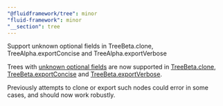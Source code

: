 ```yaml
---
"@fluidframework/tree": minor
"fluid-framework": minor
"__section": tree
---
```

Support unknown optional fields in TreeBeta.clone, TreeAlpha.exportConcise and TreeAlpha.exportVerbose

Trees with [unknown optional fields](https://fluidframework.com/docs/api/fluid-framework/schemafactoryobjectoptions-interface#allowunknownoptionalfields-propertysignature) are now supported in [TreeBeta.clone](https://fluidframework.com/docs/api/tree/treebeta-interface#clone-methodsignature), [TreeBeta.exportConcise](https://fluidframework.com/docs/api/tree/treealpha-interface#exportconcise-methodsignature) and [TreeBeta.exportVerbose](https://fluidframework.com/docs/api/tree/treealpha-interface#exportverbose-methodsignature).

Previously attempts to clone or export such nodes could error in some cases, and should now work robustly.
